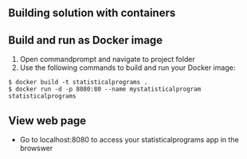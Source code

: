 ## Building solution with containers

## Build and run as Docker image
1. Open commandprompt and navigate to project folder
2. Use the following commands to build and run your Docker image:
```
$ docker build -t statisticalprograms .
$ docker run -d -p 8080:80 --name mystatisticalprogram statisticalprograms
```
## View web page
* Go to localhost:8080 to access your statisticalprograms app in the browswer